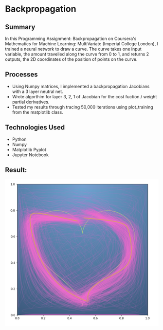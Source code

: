 # Backpropagation

## Summary
In this Programming Assignment: Backpropagation on Coursera's Mathematics for Machine Learning: MultiVariate (Imperial College London), I trained a neural network to draw a curve. The curve takes one input variable, the amount travelled along the curve from 0 to 1, and returns 2 outputs, the 2D coordinates of the position of points on the curve.

## Processes
- Using Numpy matrices, I implemented a backpropagation Jacobians with a 3 layer neutral net. 
- Wrote algorthim for layer 3, 2, 1 of Jacobian for the cost fuction / weight partial derivatives.
- Tested my results through tracing 50,000 iterations using plot_training from the matplotlib class.

## Technologies Used
* Python
* Numpy
* Matplotlib Pyplot
* Jupyter Notebook

## Result:

![Image](image/image1.png)
